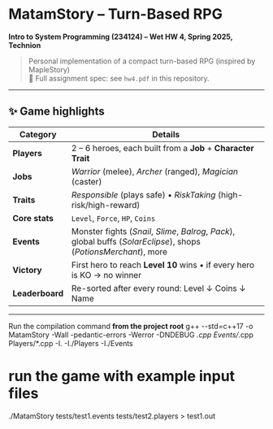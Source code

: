 # MatamStory – Turn-Based RPG  
**Intro to System Programming (234124) – Wet HW 4, Spring 2025, Technion**

> Personal implementation of a compact turn-based RPG (inspired by MapleStory)  
> 📄 Full assignment spec: see `hw4.pdf` in this repository.

---

## ✨ Game highlights

| Category | Details |
|----------|---------|
| **Players** | 2 – 6 heroes, each built from a **Job** + **Character Trait** |
| **Jobs** | *Warrior* (melee), *Archer* (ranged), *Magician* (caster) |
| **Traits** | *Responsible* (plays safe) • *RiskTaking* (high-risk/high-reward) |
| **Core stats** | `Level`, `Force`, `HP`, `Coins` |
| **Events** | Monster fights (*Snail*, *Slime*, *Balrog*, *Pack*), global buffs (*SolarEclipse*), shops (*PotionsMerchant*), more |
| **Victory** | First hero to reach **Level 10** wins • if every hero is KO → no winner |
| **Leaderboard** | Re-sorted after every round: Level ↓ Coins ↓ Name |

---
Run the compilation command **from the project root** 
g++ --std=c++17 -o MatamStory -Wall -pedantic-errors -Werror -DNDEBUG *.cpp Events/*.cpp Players/*.cpp -I. -I./Players -I./Events
# run the game with example input files
./MatamStory tests/test1.events tests/test2.players > test1.out